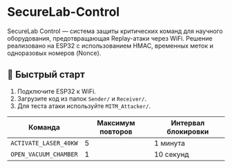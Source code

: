 # SecureLab-Control
SecureLab Control — система защиты критических команд для научного оборудования, предотвращающая Replay-атаки через WiFi. Решение реализовано на ESP32 с использованием HMAC, временных меток и одноразовых номеров (Nonce).

## **🚀 Быстрый старт**  
1. Подключите ESP32 к WiFi.  
2. Загрузите код из папок `Sender/` и `Receiver/`.  
3. Для теста атаки используйте `MITM_Attacker/`.

| Команда                  | Максимум повторов | Интервал блокировки |  
|--------------------------|------------------|---------------------|  
| `ACTIVATE_LASER_40KW`    | 5                | 1 минута            |  
| `OPEN_VACUUM_CHAMBER`    | 1                | 10 секунд           |  
